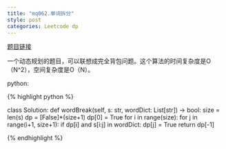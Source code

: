 ```yaml
---
title: "mq062.单词拆分"
style: post
categories: Leetcode dp
---
```


[题目链接](https://leetcode-cn.com/problems/word-break/)

一个动态规划的题目，可以联想成完全背包问题。这个算法的时间复杂度是O（N^2），空间复杂度是O（N）。

python:

{% highlight python %}

class Solution:
    def wordBreak(self, s: str, wordDict: List[str]) -> bool:
        size = len(s)
        dp = [False]*(size+1)
        dp[0] = True
        for i in range(size):
            for j in range(i+1, size+1):
                if dp[i] and s[i:j] in wordDict:
                    dp[j] = True
        return dp[-1]

{% endhighlight %}
